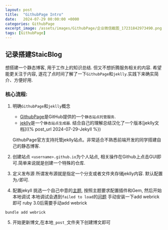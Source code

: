 ```yaml
---
layout: post
title:  "GithubPage Intro"
date:   2024-07-29 00:00:00 +0000
categories: GithubPage
excerpt_image: /assets/images/GithubPage/企业微信截图_17231842973490.png
tags: [GithubPage]
---
```


## 记录搭建StaicBlog

想搭建一个静态博客, 用于工作上的知识总结. 但又不想折腾服务相关的内容. 
希望能更关注于内容, 遂花了点时间了解了一下`GithubPage`和`jeklly`.实践下来确实简介、方便好用.

### 核心流程:

1. 明确`GithubPage`和`jeklly`概念
   - [GithubPage](https://docs.github.com/zh/pages/getting-started-with-github-pages/about-github-pages)是GitHub提供的一个`静态站点托管服务`. 
   - [jeklly](https://jekyllrb.com/)是一个`静态站点生成器`. 结合自己的理解总结汉化了一个版本[jeklly文档]({% post_url 2024-07-29-Jekyll %})

    GithubPage官方支持托管jeklly站点。非常适合不熟悉前端开发的同学搭建自己的静态博客.

2. 创建站点
`<username>.github.io`为个人站点, 相关操作在Github上点击GUI即可.简单来说就是创建一个特殊的仓库.

3. 定义发布源
所谓发布源就是指定一个分支或者文件夹存储jeklly内容. 默认配置为`/`即可.

4. 配置jekyll
挑选一个自己中意的[主题](https://pages.github.com/themes/), 按照主题要求配置插件和Gem, 然后开始本地调试
本地调试会遇到`failed to load`的[问题](https://talk.jekyllrb.com/t/load-error-cannot-load-such-file-webrick/5417)
手动安装一下add webrick即可
ruby 3.0后需要手动add webrick
```shell
bundle add webrick
```

5. 开始更新博文,在本地`_post_`文件夹下创建博文即可


